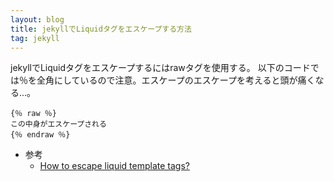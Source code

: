 ```yaml
---
layout: blog
title: jekyllでLiquidタグをエスケープする方法
tag: jekyll
---
```




jekyllでLiquidタグをエスケープするにはrawタグを使用する。
以下のコードでは％を全角にしているので注意。エスケープのエスケープを考えると頭が痛くなる…。

~~~~
{％ raw ％}
この中身がエスケープされる
{％ endraw ％}
~~~~

- 参考
  - [How to escape liquid template tags?](http://stackoverflow.com/questions/3426182/how-to-escape-liquid-template-tags)
